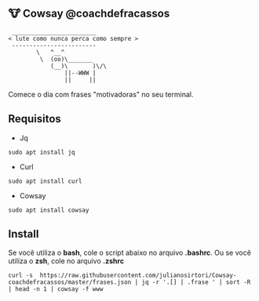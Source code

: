 ## :cow: Cowsay @coachdefracassos

```
 ________________________
< lute como nunca perca como sempre >
 ------------------------
        \   ^__^
         \  (oo)\_______
            (__)\       )\/\
                ||--WWW |
                ||     ||

```
Comece o dia com frases "motivadoras" no seu terminal.

## Requisitos

* Jq
```
sudo apt install jq 
```

* Curl
```
sudo apt install curl
```

* Cowsay
```
sudo apt install cowsay
```

## Install



Se você utiliza o **bash**, cole o script abaixo no arquivo **.bashrc**. Ou se você utiliza o **zsh**, cole no arquivo **.zshrc**
 
```
curl -s  https://raw.githubusercontent.com/julianosirtori/Cowsay-coachdefracassos/master/frases.json | jq -r '.[] | .frase ' | sort -R | head -n 1 | cowsay -f www
```
